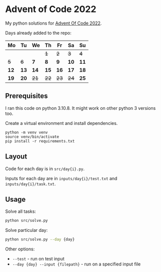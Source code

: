 # Advent of Code 2022

My python solutions for [Advent Of Code 2022](https://adventofcode.com/2022).

Days already added to the repo:

| Mo     | Tu     | We     | Th     | Fr     | Sa     | Su     |
| ------ | ------ | ------ | ------ | ------ | ------ | ------ |
|        |        |        | ~~1~~  | ~~2~~  | ~~3~~  | ~~4~~  |
| ~~5~~  | ~~6~~  | **7**  | **8**  | **9**  | **10** | **11** |
| **12** | **13** | **14** | **15** | **16** | **17** | **18** |
| **19** | **20** | ~~21~~ | ~~22~~ | ~~23~~ | ~~24~~ | **25** |

## Prerequisites

I ran this code on python 3.10.8. It might work on other python 3 versions too.

Create a virtual environment and install dependencies.

```
python -m venv venv
source venv/bin/activate
pip install -r requirements.txt
```

## Layout

Code for each day is in `src/day{i}.py`.

Inputs for each day are in `inputs/day{i}/test.txt` and `inputs/day{i}/task.txt`.

## Usage

Solve all tasks:

```bash
python src/solve.py
```

Solve particular day:

```bash
python src/solve.py --day {day}
```

Other options:

- `--test` - run on test input
- `--day {day} --input {filepath}` - run on a specified input file
